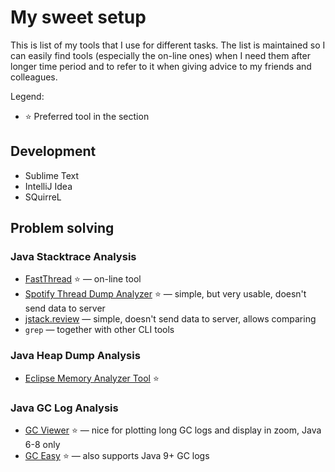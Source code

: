 
# My sweet setup

This is list of my tools that I use for different tasks. The list is maintained so I can easily find tools (especially the on-line ones) when I need them after longer time period and to refer to it when giving advice to my friends and colleagues.

Legend:

* ⭐️ Preferred tool in the section


## Development

* Sublime Text
* IntelliJ Idea
* SQuirreL

## Problem solving

### Java Stacktrace Analysis

* [FastThread](https://fastthread.io) ⭐️ — on-line tool
* [Spotify Thread Dump Analyzer](https://spotify.github.io/threaddump-analyzer/) ⭐️ — simple, but very usable, doesn't send data to server
* [jstack.review](https://jstack.review/) — simple, doesn't send data to server, allows comparing
* `grep` — together with other CLI tools

### Java Heap Dump Analysis

* [Eclipse Memory Analyzer Tool](https://www.eclipse.org/mat/) ⭐️ 

### Java GC Log Analysis

* [GC Viewer](https://github.com/chewiebug/GCViewer) ⭐️ — nice for plotting long GC logs and display in zoom, Java 6-8 only
* [GC Easy](https://gceasy.io/index.jsp) ⭐️ — also supports Java 9+ GC logs
